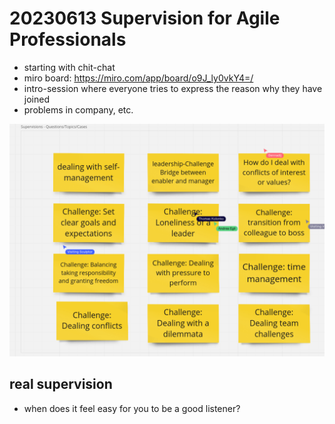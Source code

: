 # 20230613 Supervision for Agile Professionals

* starting with chit-chat
* miro board: https://miro.com/app/board/o9J_ly0vkY4=/
* intro-session where everyone tries to express the reason why they have joined
* problems in company, etc.

![](img00.png)

## real supervision
* when does it feel easy for you to be a good listener?
